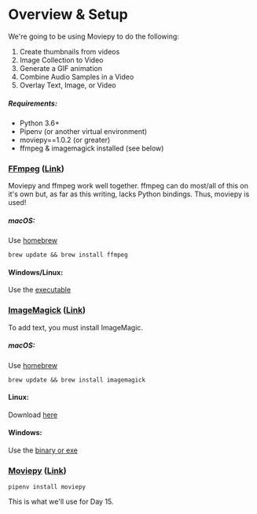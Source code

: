 # Overview & Setup

We're going to be using Moviepy to do the following:
1. Create thumbnails from videos
2. Image Collection to Video
3. Generate a GIF animation
4. Combine Audio Samples in a Video
5. Overlay Text, Image, or Video


##### Requirements:
- Python 3.6+
- Pipenv (or another virtual environment)
- moviepy==1.0.2 (or greater)
- ffmpeg & imagemagick installed (see below)




### [FFmpeg](https://www.ffmpeg.org/download.html) ([Link](https://www.ffmpeg.org/download.html))
Moviepy and ffmpeg work well together. ffmpeg can do most/all of this on it's own but, as far as this writing, lacks Python bindings. Thus, moviepy is used!

##### macOS:

Use [homebrew](http://brew.sh)

```
brew update && brew install ffmpeg
```

#### Windows/Linux:
Use the [executable](https://www.ffmpeg.org/download.html)



### [ImageMagick](https://imagemagick.org/script/download.php) ([Link](https://imagemagick.org/script/download.php))
To add text, you must install ImageMagic.

##### macOS:

Use [homebrew](http://brew.sh)

```
brew update && brew install imagemagick
```
#### Linux:
Download [here](https://imagemagick.org/script/download.php)

#### Windows:
Use the [binary or exe](https://imagemagick.org/script/download.php#windows)


### [Moviepy](https://zulko.github.io/moviepy/) ([Link](https://zulko.github.io/moviepy/))
```
pipenv install moviepy
```
This is what we'll use for Day 15.
